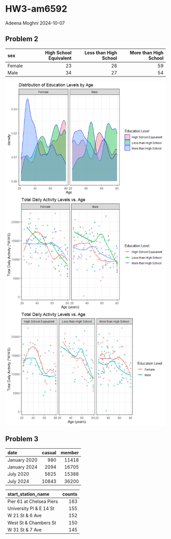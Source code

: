 HW3-am6592
================
Adeena Moghni
2024-10-07

## Problem 2

| sex    | High School Equivalent | Less than High School | More than High School |
|:-------|-----------------------:|----------------------:|----------------------:|
| Female |                     23 |                    28 |                    59 |
| Male   |                     34 |                    27 |                    54 |

<img src="HW_am6592_files/figure-gfm/unnamed-chunk-3-1.png" style="display: block; margin: auto;" />

<img src="HW_am6592_files/figure-gfm/unnamed-chunk-4-1.png" style="display: block; margin: auto;" />

<img src="HW_am6592_files/figure-gfm/unnamed-chunk-5-1.png" style="display: block; margin: auto;" />

## Problem 3

| date         | casual | member |
|:-------------|-------:|-------:|
| January 2020 |    980 |  11418 |
| January 2024 |   2094 |  16705 |
| July 2020    |   5625 |  15388 |
| July 2024    |  10843 |  36200 |

| start_station_name       | counts |
|:-------------------------|-------:|
| Pier 61 at Chelsea Piers |    163 |
| University Pl & E 14 St  |    155 |
| W 21 St & 6 Ave          |    152 |
| West St & Chambers St    |    150 |
| W 31 St & 7 Ave          |    145 |
